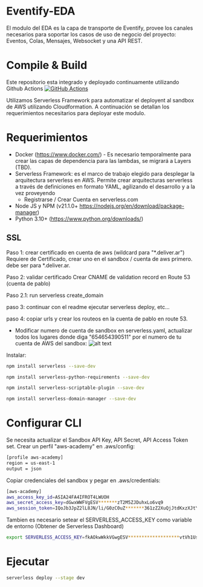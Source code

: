 # Eventify-EDA
El modulo del EDA es la capa de transporte de Eventify, provee los canales necesarios para soportar los casos de uso de negocio del proyecto: Eventos, Colas, Mensajes, Websocket y una API REST.

# Compile & Build
Este repositorio esta integrado y deployado continuamente utilizando Github Actions
[![GitHub Actions](https://github.com/glacuesta-sa/BE-G3-DAII-2C-TN-2024/actions/workflows/main.yml/badge.svg?branch=main)](https://github.com/glacuesta-sa/BE-G3-DAII-2C-TN-2024/actions/workflows/main.yml)

Utilizamos Serverless Framework para automatizar el deployent al sandbox de AWS utilizando Cloudformation. A continuación se detallan los requerimientos necesitarios para deployar este modulo.

# Requerimientos
- Docker (https://www.docker.com/) - Es necesario temporalmente para crear las capas de dependencia para las lambdas, se migrará a Layers (TBD).
- Serverless Framework: es el marco de trabajo elegido para desplegar la arquitectura serverless en AWS. Permite crear arquitecturas serverless a través de definiciones en formato YAML, agilizando el desarrollo y a la vez proveyendo 
    -  Registrarse / Crear Cuenta en serverless.com
- Node JS y NPM (v21.1.0+ https://nodejs.org/en/download/package-manager)
- Python 3.10+ (https://www.python.org/downloads/)


## SSL
Paso 1: crear certificado en cuenta de aws (wildcard para "*.deliver.ar")
Requiere de Certificado, crear uno en el sandbox / cuenta de aws primero. debe ser para *.deliver.ar.

Paso 2: validar certificado
Crear CNAME de validation record en Route 53 (cuenta de pablo)

Paso 2.1: run serverless create_domain

paso 3: continuar con el readme ejecutar serverless deploy, etc...

paso 4: copiar urls y crear los routeos en la cuenta de pablo en route 53.


- Modificar numero de cuenta de sandbox en serverless.yaml, actualizar todos los lugares donde diga "654654390511" por el numero de tu cuenta de AWS del sandbox: 
![alt text](docs/image.png)

Instalar:
```bash 
npm install serverless --save-dev
```
```bash 
npm install serverless-python-requirements --save-dev
```
```bash 
npm install serverless-scriptable-plugin --save-dev
```

```bash 
npm install serverless-domain-manager --save-dev
```

# Configurar CLI
Se necesita actualizar el Sandbox API Key, API Secret, API Access Token set. Crear un perfil "aws-academy" en .aws/config:
```bash 
[profile aws-academy]
region = us-east-1
output = json
```
Copiar credenciales del sandbox y pegar en .aws/credentials:
```bash 
[aws-academy]
aws_access_key_id=ASIA24FA4IFROT4LWUOH
aws_secret_access_key=dGwxWWFVgESV*******zT2M5ZJDuhxLo6vq9
aws_session_token=IQoJb3JpZ2lL8JN/li/G0zC0uZ*******361zZ2XuQjJtdKxzXJtYFTW02M+izA==
```

Tambien es necesario setear el SERVERLESS_ACCESS_KEY como variable de entorno (Obtener de Serverless Dashboard)
```bash 
export SERVERLESS_ACCESS_KEY=fkAOkwWkkVGwgESV*******************vtVh1UsKGezT2M5ZJ6vq9
```

# Ejecutar
```bash 
serverless deploy --stage dev
```
